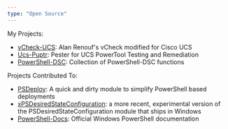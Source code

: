 ```yaml
---
type: "Open Source"
---
```


My Projects:

*   <a href="https://github.com/FooBartn/vCheck-UCS" target="_blank">vCheck-UCS</a>: Alan Renouf's vCheck modified for Cisco UCS
*   <a href="https://github.com/FooBartn/Ucs-Puptr" target="_blank">Ucs-Puptr</a>: Pester for UCS PowerTool Testing and Remediation
*   <a href="https://github.com/FooBartn/PowerShell-DSC" target="_blank">PowerShell-DSC</a>: Collection of PowerShell-DSC functions

Projects Contributed To:

*   <a href="https://github.com/RamblingCookieMonster/PSDeploy" target="_blank">PSDeploy</a>: A quick and dirty module to simplify PowerShell based deployments
*   <a href="https://github.com/FooBartn/xPSDesiredStateConfiguration" target="_blank">xPSDesiredStateConfiguration</a>: a more recent, experimental 
    version of the PSDesiredStateConfiguration module that ships in Windows
*   <a href="https://github.com/FooBartn/PowerShell-Docs" target="_blank">PowerShell-Docs</a>: Official Windows PowerShell documentation